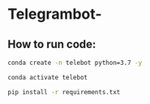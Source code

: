 # Telegrambot-

## How to run code:

```bash
conda create -n telebot python=3.7 -y

```

```bash
conda activate telebot

```

```bash 
pip install -r requirements.txt
```